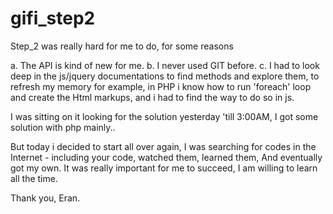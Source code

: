 # gifi_step2

Step_2 was really hard for me to do, for some reasons

a. The API is kind of new for me.
b. I never used GIT before.
c. I had to look deep in the js/jquery documentations to find methods and explore them, to refresh my memory
   for example, 
   in PHP i know how to run 'foreach' loop and create the Html markups, and i had to find the way to do so in js.

I was sitting on it looking for the solution yesterday 'till 3:00AM, 
I got some solution with php mainly..

But today i decided to start all over again,
I was searching for codes in the Internet - including your code, watched them, learned them,
And eventually got my own.
It was really important for me to succeed, 
I am willing to learn all the time.

Thank you,
Eran.

  
   

